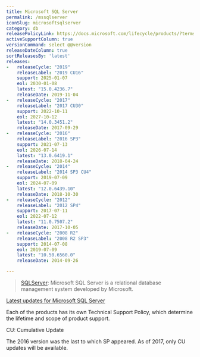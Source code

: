 ```yaml
---
title: Microsoft SQL Server
permalink: /mssqlserver
iconSlug: microsoftsqlserver
category: db
releasePolicyLink: https://docs.microsoft.com/lifecycle/products/?terms=SQL%20Server
activeSupportColumn: true
versionCommand: select @@version
releaseDateColumn: true
sortReleasesBy: 'latest'
releases:
-   releaseCycle: "2019"
    releaseLabel: "2019 CU16"
    support: 2025-01-07
    eol: 2030-01-08
    latest: "15.0.4236.7"
    releaseDate: 2019-11-04
-   releaseCycle: "2017"
    releaseLabel: "2017 CU30"
    support: 2022-10-11
    eol: 2027-10-12
    latest: "14.0.3451.2"
    releaseDate: 2017-09-29
-   releaseCycle: "2016"
    releaseLabel: "2016 SP3"
    support: 2021-07-13
    eol: 2026-07-14
    latest: "13.0.6419.1"
    releaseDate: 2018-04-24
-   releaseCycle: "2014"
    releaseLabel: "2014 SP3 CU4"
    support: 2019-07-09
    eol: 2024-07-09
    latest: "12.0.6439.10"
    releaseDate: 2018-10-30
-   releaseCycle: "2012"
    releaseLabel: "2012 SP4"
    support: 2017-07-11
    eol: 2022-07-12
    latest: "11.0.7507.2"
    releaseDate: 2017-10-05
-   releaseCycle: "2008 R2"
    releaseLabel: "2008 R2 SP3"
    support: 2014-07-08
    eol: 2019-07-09
    latest: "10.50.6560.0"
    releaseDate: 2014-09-26

---
```


>[SQLServer](https://www.microsoft.com/sql-server/): Microsoft SQL Server is a relational database management system developed by Microsoft.

[Latest updates for Microsoft SQL Server](https://docs.microsoft.com/sql/database-engine/install-windows/latest-updates-for-microsoft-sql-server)

Each of the products has its own Technical Support Policy, which determine the lifetime and scope of product support.

CU: Cumulative Update

The 2016 version was the last to which SP appeared. As of 2017, only CU updates will be available.
